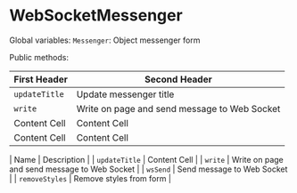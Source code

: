 # WebSocketMessenger

Global variables:
  `Messenger`: Object messenger form
  
Public methods:

| First Header  | Second Header |
| ------------- | ------------- |
| `updateTitle`  | Update messenger title  |
| `write`  | Write on page and send message to Web Socket  |
| Content Cell  | Content Cell  |
| Content Cell  | Content Cell  |

| Name            | Description |
| `updateTitle`   | Content Cell  |
| `write`         | Write on page and send message to Web Socket  |
| `wsSend`        | Send message to Web Socket  |
| `removeStyles`  | Remove styles from form  |
